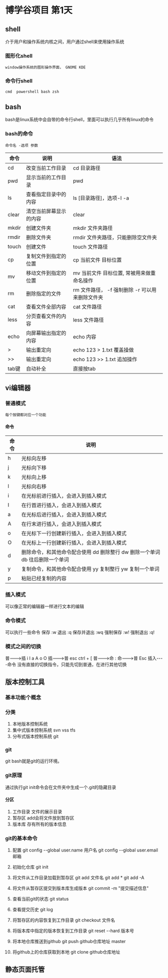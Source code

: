 # 博学谷项目 第1天
## shell
介于用户和操作系统内核之间，用户通过shell来使用操作系统

### 图形化shell   
	window操作系统的图形操作界面， GNOME KDE
### 命令行shell
	cmd  powershell bash zsh


## bash
bash是linux系统中会自带的命令行shell，里面可以执行几乎所有linux的命令

### bash的命令
```shell
命令名 -选项 参数
```

|命令|说明|语法|
|--|--|--|
|cd|改变当前工作目录|cd 目录路径|
|pwd|显示当前的工作目录|pwd|
|ls|查看指定目录中的内容|ls [目录路径]，选项-l -a|
|clear|清空当前屏幕显示的内容|clear|
|mkdir|创建文件夹|mkdir 文件夹路径|
|rmdir|删除文件夹|rmdir 文件夹路径，只能删除空文件夹|
|touch|创建文件|touch 文件路径|
|cp|复制文件到指定的位置|cp 当前文件 目标位置|
|mv|移动文件到指定的位置|mv 当前文件 目标位置, 常被用来做重命名操作|
|rm|删除指定的文件|rm 文件路径， -f 强制删除 -r 可以用来删除文件夹|
|cat|查看文件全部内容|cat 文件路径|
|less|分页查看文件的内容|less 文件路径|
|echo|向屏幕输出指定的内容|echo 内容|
|>|输出重定向| echo 123 > 1.txt 覆盖操做|
|>>|输出重定向| echo 123 >> 1.txt 追加操作|
|tab键|自动补全|直接按tab|

## vi编辑器
### 普通模式
	每个按键都对应一个功能
#### 命令
|命令|说明|
|--|--|
|h|光标向左移|
|j|光标向下移|
|k|光标向上移|
|l|光标向右移|
|i|在光标前进行插入，会进入到插入模式|
|I|在行首进行插入，会进入到插入模式|
|a|在光标后进行插入，会进入到插入模式|
|A|在行末进行插入，会进入到插入模式|
|o|在光标下一行创建新行插入，会进入到插入模式|
|O|在光标上一行创建新行插入，会进入到插入模式|
|d|删除命令，和其他命令配合使用 dd 删除整行 dw 删除一个单词 db 往后删除一个单词|
|y|复制命令，和其他命令配合使用 yy 复制整行 yw 复制一个单词|
|p|粘贴已经复制的内容|

### 插入模式
可以像正常的编辑器一样进行文本的编辑
### 命令模式
可以执行一些命令
保存   	:w 
退出	:q
保存并退出	:wq
强制保存	:w!
强制退出	:q!


### 模式之间的切换
普--->插     i I a A o O
插--->普	esc   ctrl + [
普--->命	:
命--->普	Esc
插入----命令  没有直接的切换指令，只能先切到普通，在进行其他切换


## 版本控制工具
### 基本功能个概念
### 分类
1. 本地版本控制系统
2. 集中式版本控制系统 svn vss tfs
3. 分布式版本控制系统 git

### git
git bash就是git的运行环境。

### git原理
通过执行git init命令会在文件夹中生成一个.git的隐藏目录

#### 分区
1. 工作目录   文件的展示目录
2. 暂存区	  add会将文件放到暂存区
3. 版本库	  存有所有的版本信息

### git的基本命令
1. 配置
git config --global user.name 用户名
git config --global user.email 邮箱

2. 初始化仓库
git init

3. 将文件从工作目录加载到暂存区
git add 文件名
git add * 
git add -A

4. 将文件从暂存区提交到版本库生成版本
git commit -m "提交描述信息"

5. 查看当前git的状态
git status

6. 查看提交历史
git log

7. 将暂存区的内容恢复到工作目录
git checkout 文件名

8. 将版本库中指定的版本恢复到工作目录
git reset --hard 版本号

9. 将本地仓库推送到github
git push github仓库地址 master

10. 将github上的仓库获取到本地
git clone github仓库地址

## 静态页面托管